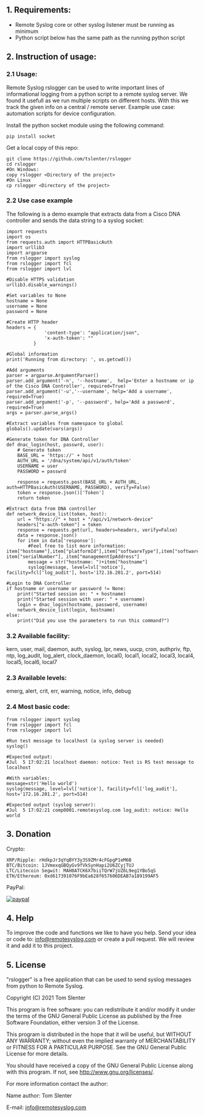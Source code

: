 ## 1. Requirements:
- Remote Syslog core or other syslog listener must be running as minimum
- Python script below has the same path as the running python script

## 2. Instruction of usage:

### 2.1 Usage:
Remote Syslog rslogger can be used to write important lines of informational logging from a python script to a remote syslog server. We found it usefull as we run multiple scripts on different hosts. With this we track the given info on a central / remote server. Example use case: automation scripts for device configuration.

Install the python socket module using the following command:
```
pip install socket
```

Get a local copy of this repo:
```
git clone https://github.com/tslenter/rslogger
cd rslogger
#On Windows:
copy rslogger <Directory of the project>
#On Linux
cp rslogger <Directory of the project>
```

### 2.2 Use case example
The following is a demo example that extracts data from a Cisco DNA controller and sends the data string to a syslog socket: 
```
import requests
import os
from requests.auth import HTTPBasicAuth
import urllib3
import argparse
from rslogger import syslog
from rslogger import fcl
from rslogger import lvl

#Disable HTTPS validation
urllib3.disable_warnings()

#Set variables to None
hostname = None
username = None
password = None

#Create HTTP header
headers = {
              'content-type': "application/json",
              'x-auth-token': ""
          }

#Global information
print('Running from directory: ', os.getcwd())

#Add arguments
parser = argparse.ArgumentParser()
parser.add_argument('-n', '--hostname',  help='Enter a hostname or ip of the Cisco DNA Controller', required=True)
parser.add_argument('-u','--username', help='Add a username', required=True)
parser.add_argument('-p', '--password', help='Add a password', required=True)
args = parser.parse_args()

#Extract variables from namespace to global
globals().update(vars(args))

#Generate token for DNA Controller
def dnac_login(host, passwrd, user):
    # Generate token
    BASE_URL = 'https://' + host
    AUTH_URL = '/dna/system/api/v1/auth/token'
    USERNAME = user
    PASSWORD = passwrd

    response = requests.post(BASE_URL + AUTH_URL, auth=HTTPBasicAuth(USERNAME, PASSWORD), verify=False)
    token = response.json()['Token']
    return token

#Extract data from DNA controller
def network_device_list(token, host):
    url = "https://" + host + "/api/v1/network-device"
    headers["x-auth-token"] = token
    response = requests.get(url, headers=headers, verify=False)
    data = response.json()
    for item in data['response']:
        #Feel free to list more information: item["hostname"],item["platformId"],item["softwareType"],item["softwareVersion"],item["upTime"], item["serialNumber"], item["managementIpAddress"]
        message = str("hostname: ")+item["hostname"]
        syslog(message, level=lvl['notice'], facility=fcl['log_audit'], host='172.16.201.2', port=514)

#Login to DNA Controller
if hostname or username or password != None:
    print("Started session on: " + hostname)
    print("Started session with user: " + username)
    login = dnac_login(hostname, password, username)
    network_device_list(login, hostname)
else:
    print("Did you use the parameters to run this command?")
```

### 3.2 Available facility:
kern, user, mail, daemon, auth, syslog, lpr, news, uucp, cron, authpriv, ftp, ntp, log_audit, log_alert, clock_daemon, local0, local1, local2, local3, local4, local5, local6, local7

### 2.3 Available levels:

emerg, alert, crit, err, warning, notice, info, debug

### 2.4 Most basic code:
```
from rslogger import syslog
from rslogger import fcl
from rslogger import lvl

#Run test message to localhost (a syslog server is needed)
syslog()

#Expected output:
#Jul  5 17:02:21 localhost daemon: notice: Test is RS test message to localhost

#With variables:
message=str('Hello world')
syslog(message, level=lvl['notice'], facility=fcl['log_audit'], host='172.16.201.2', port=514)

#Expected output (syslog server):
#Jul  5 17:02:21 comp0001.remotesyslog.com log_audit: notice: Hello world
```

## 3. Donation

Crypto:

```
XRP/Ripple: rHdkpJr3qYqBYY3y3S9ZMr4cFGpgP1eM6B
BTC/Bitcoin: 1JVmexqGBQyGv9fVkSynHapi2U6ZCyjTUJ
LTC/Litecoin Segwit: MAH8ATCK6X7biiTQrW7jUZ6L9eg1YBo5qS
ETH/Ethereum: 0xd617391076F9bEa628f657606DEAB7a189199AF5
```
PayPal:

[![paypal](https://www.paypalobjects.com/en_US/NL/i/btn/btn_donateCC_LG.gif)](https://www.paypal.com/cgi-bin/webscr?cmd=_donations&business=KQKRPDQYHYR7W&currency_code=EUR&source=url)

## 4. Help

To improve the code and functions we like to have you help. Send your idea or code to: info@remotesyslog.com or create a pull request. We will review it and add it to this project.

## 5. License

"rslogger" is a free application that can be used to send syslog messages from python to Remote Syslog.

Copyright (C) 2021 Tom Slenter

This program is free software: you can redistribute it and/or modify
it under the terms of the GNU General Public License as published by
the Free Software Foundation, either version 3 of the License.

This program is distributed in the hope that it will be useful,
but WITHOUT ANY WARRANTY; without even the implied warranty of
MERCHANTABILITY or FITNESS FOR A PARTICULAR PURPOSE. See the
GNU General Public License for more details.

You should have received a copy of the GNU General Public License
along with this program. If not, see <http://www.gnu.org/licenses/>.

For more information contact the author:

Name author: Tom Slenter

E-mail: info@remotesyslog.com
